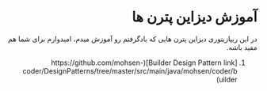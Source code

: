 <div dir="rtl">

# آموزش دیزاین پترن ها

در این ریپازیتوری دیزاین پترن هایی که یادگرفتم رو آموزش میدم، امیدوارم برای شما هم مفید باشه.

<ol>

<li>
[Builder Design Pattern link](https://github.com/mohsen-coder/DesignPatterns/tree/master/src/main/java/mohsen/coder/builder)
</li>

</ol>

[//]: # ()

</div>